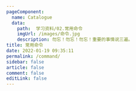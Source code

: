 ```yaml
---
pageComponent: 
  name: Catalogue 
  data: 
    path:  学习资料/02.常用命令
    imgUrl: /images/命令.jpg 
    description: 勿忘！勿忘！勿忘！重要的事情说三遍。
title: 常用命令
date: 2022-01-19 09:35:11
permalink: /command/
sidebar: false 
article: false 
comment: false 
editLink: false 
---
```

